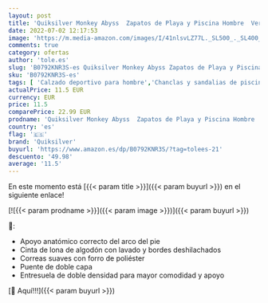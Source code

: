 ```yaml
---
layout: post
title: 'Quiksilver Monkey Abyss  Zapatos de Playa y Piscina Hombre  Verde  Green/Brown/Black Xgck   47 EU'
date: 2022-07-02 12:17:53
image: 'https://m.media-amazon.com/images/I/41nlsvLZ77L._SL500_._SL400_.jpg'
comments: true
category: ofertas
author: 'tole.es'
slug: 'B0792KNR3S-es Quiksilver Monkey Abyss Zapatos de Playa y Piscina Hombre...'
sku: 'B0792KNR3S-es'
tags: [ 'Calzado deportivo para hombre','Chanclas y sandalias de piscina para hombre','Zapatillas y calzado deportivo para hombre','Zapatos','Zapatos para hombre','Zapatos y complementos','quiksilver','zapatos','🇪🇸', ]
actualPrice: 11.5 EUR
currency: EUR
price: 11.5
comparePrice: 22.99 EUR
prodname: 'Quiksilver Monkey Abyss  Zapatos de Playa y Piscina Hombre  Verde  Green/Brown/Black Xgck   47 EU'
country: 'es'
flag: '🇪🇸'
brand: 'Quiksilver'
buyurl: 'https://www.amazon.es/dp/B0792KNR3S/?tag=tolees-21'
descuento: '49.98'
average: '11.5'
---
```


En este momento está [{{< param title >}}]({{< param buyurl >}}) en el siguiente enlace!

[![{{< param prodname >}}]({{< param image >}})]({{< param buyurl >}})

🔎:

- Apoyo anatómico correcto del arco del pie
- Cinta de lona de algodón con lavado y bordes deshilachados
- Correas suaves con forro de poliéster
- Puente de doble capa
- Entresuela de doble densidad para mayor comodidad y apoyo

[🛒 Aquí!!!]({{< param buyurl >}})
